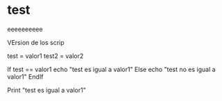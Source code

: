 # test
eeeeeeeeee

VErsion de los scrip

test = valor1
test2 = valor2

If test == valor1
    echo "test es igual a valor1"
Else
    echo "test no es igual a valor1"
EndIf

Print "test es igual a valor1"

